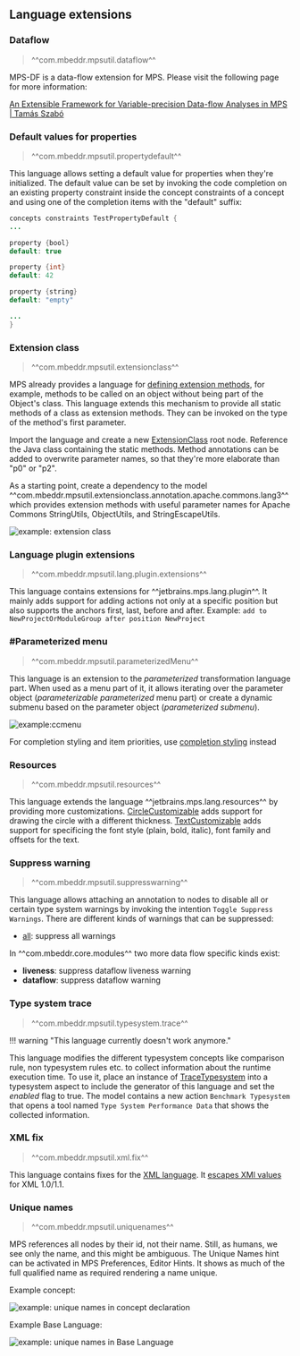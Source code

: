 ## Language extensions

### Dataflow

> ^^com.mbeddr.mpsutil.dataflow^^

MPS-DF is a data-flow extension for MPS. Please visit the following page for more information:

[An Extensible Framework for Variable-precision Data-flow Analyses in MPS | Tamás Szabó](https://szabta89.github.io/projects/df.html)

### Default values for properties

> ^^com.mbeddr.mpsutil.propertydefault^^

This language allows setting a default value for properties when they're initialized.
The default value can be set by invoking the code completion on an existing property constraint inside the concept constraints of a concept and using one of the completion items with the "default" suffix:

```java
concepts constraints TestPropertyDefault {
...

property {bool}
default: true

property {int}
default: 42

property {string}
default: "empty"

...
}
```

### Extension class

> ^^com.mbeddr.mpsutil.extensionclass^^

MPS already provides a language for [defining extension methods](https://www.jetbrains.com/help/mps/type-extension-methods.html), for example, methods to be called on an object without being part of the Object's class. This language extends this mechanism to provide all static methods of a class as extension methods. They can be invoked on the type of the method's first parameter.

Import the language and create a new [ExtensionClass](http://127.0.0.1:63320/node?ref=r%3Aea8e2f7a-cc5b-4bf7-a282-46a98c41b7b5%28com.mbeddr.mpsutil.extensionclass.structure%29%2F5712676642252469509) root node. Reference the Java class containing the static methods. Method annotations can be added to overwrite parameter names, so that they're more elaborate than "p0" or "p2".

As a starting point, create a dependency to the model ^^com.mbeddr.mpsutil.extensionclass.annotation.apache.commons.lang3^^ which provides extension methods with useful parameter names for Apache Commons StringUtils, ObjectUtils, and StringEscapeUtils.

![example: extension class](extensionclass_example.png)

### Language plugin extensions

> ^^com.mbeddr.mpsutil.lang.plugin.extensions^^

This language contains extensions for ^^jetbrains.mps.lang.plugin^^. It mainly adds support for adding actions not only at a specific position but also supports the anchors first, last, before and after. Example:
`add to NewProjectOrModuleGroup after position NewProject`


### #Parameterized menu

> ^^com.mbeddr.mpsutil.parameterizedMenu^^

This language is an extension to the *parameterized* transformation language part. When used as a menu part of it, it allows
iterating over the parameter object (*parameterizable parameterized* menu part) or create a dynamic submenu based on
the parameter object (*parameterized submenu*).

![example:ccmenu](ccmenu_example.png)

For completion styling and item priorities, use [completion styling](https://blog.jetbrains.com/mps/2019/04/jetbrains-mps\-2019-1-custom-style-for-completion-menu-static-methods-in-baselanguage-custom-ui-themes-and-more/#Custom_style_and_priority_of_completion_items_Client_Sponsored) instead

### Resources

> ^^com.mbeddr.mpsutil.resources^^

This language extends the language ^^jetbrains.mps.lang.resources^^ by providing more customizations. [CircleCustomizable](http://127.0.0.1:63320/node?ref=r%3A3a350e23-1ecf-4b26-b501-4772d34dff84%28com.mbeddr.mpsutil.resources.structure%29%2F8062515945409215260) adds support for drawing the circle with a different thickness. [TextCustomizable](http://127.0.0.1:63320/node?ref=r%3A3a350e23-1ecf-4b26-b501-4772d34dff84%28com.mbeddr.mpsutil.resources.structure%29%2F4984484659274609509) adds support for specificing the font style (plain, bold, italic), font family and offsets for the text.


### Suppress warning

> ^^com.mbeddr.mpsutil.suppresswarning^^

This language allows attaching an annotation to nodes to disable all or certain type system warnings by invoking the intention `Toggle Suppress Warnings`. There are different kinds of warnings that can be suppressed:

- [all](http://127.0.0.1:63320/node?ref=r%3Ad5deda81-7a35-4c2b-bda1-1fdc1db99e3b%28com.mbeddr.mpsutil.suppresswarning.structure%29%2F9116320848000879251): suppress all warnings

In ^^com.mbeddr.core.modules^^ two more data flow specific kinds exist:

- **liveness**: suppress dataflow liveness warning
- **dataflow**: suppress dataflow warning

### Type system trace

> ^^com.mbeddr.mpsutil.typesystem.trace^^

!!! warning "This language currently doesn't work anymore."

This language modifies the different typesystem concepts like comparison rule, non typesystem rules etc. to collect information about the runtime execution time. To use it, place an instance of [TraceTypesystem](http://127.0.0.1:63320/node?ref=2e589a6f-51c3-423f-8ea2-0d769a5cc288%2Fr%3Ac1f6b4a3-d5ba-4a16-9105-fec55e3ea263%28com.mbeddr.mpsutil.typsystem.trace%2Fcom.mbeddr.mpsutil.typsystem.trace.structure%29%2F5632795803933258786) into a typesystem aspect to include the generator of this language and set the *enabled* flag to true. The model contains a new action `Benchmark Typesystem` that opens a tool named `Type System Performance Data` that shows the collected information.

### XML fix

> ^^com.mbeddr.mpsutil.xml.fix^^

This language contains fixes for the [XML language](https://www.jetbrains.com/help/mps/xml-language.html). It [escapes XMl values](https://commons.apache.org/proper/commons-lang/javadocs/api-3.3/org/apache/commons/lang3/StringEscapeUtils.html#escapeXml10(java.lang.String)) for XML 1.0/1.1.

### Unique names

> ^^com.mbeddr.mpsutil.uniquenames^^

MPS references all nodes by their id, not their name. Still, as humans, we see only the name, and this might be ambiguous. The Unique Names hint can be activated in MPS Preferences, Editor Hints. It shows as much of the full qualified name as required rendering a name unique.

Example concept:

![example: unique names in concept declaration](uniquenames_concept_plain.png)

Example Base Language:

![example: unique names in Base Language](uniquenames_class_unique.png)

